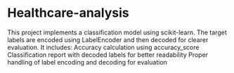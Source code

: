 # Healthcare-analysis
This project implements a classification model using scikit-learn. The target labels are encoded using LabelEncoder and then decoded for clearer evaluation. It includes:  Accuracy calculation using accuracy_score  Classification report with decoded labels for better readability  Proper handling of label encoding and decoding for evaluation
